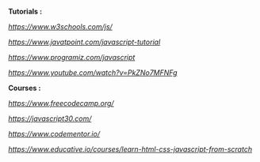 **Tutorials :**

*https://www.w3schools.com/js/*

*https://www.javatpoint.com/javascript-tutorial*

*https://www.programiz.com/javascript*

*https://www.youtube.com/watch?v=PkZNo7MFNFg*

**Courses :**

*https://www.freecodecamp.org/*

*https://javascript30.com/*

*https://www.codementor.io/*

*https://www.educative.io/courses/learn-html-css-javascript-from-scratch*
